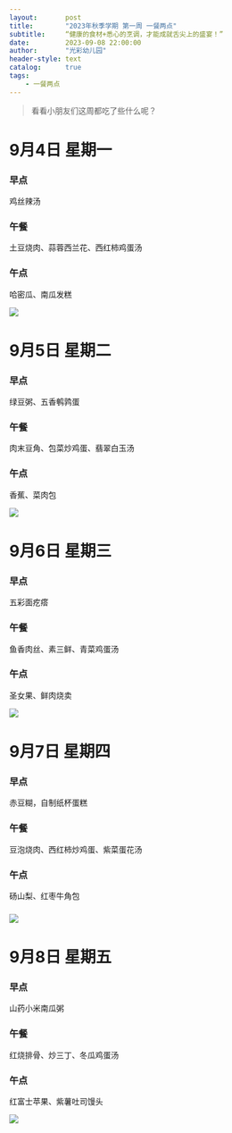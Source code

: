 ```yaml
---
layout:       post
title:        "2023年秋季学期 第一周 一餐两点"
subtitle:     “健康的食材+悉心的烹调，才能成就舌尖上的盛宴！”
date:         2023-09-08 22:00:00
author:       "光彩幼儿园"
header-style: text
catalog:      true
tags:
    - 一餐两点
---
```


>   看看小朋友们这周都吃了些什么呢？

# 9月4日 星期一

### 早点

鸡丝辣汤

### 午餐

土豆烧肉、蒜蓉西兰花、西红柿鸡蛋汤

### 午点

哈密瓜、南瓜发糕

![](/img/in-post/meals/e959f3759d8b04ac6ca531673e575543.jpeg)

# 9月5日 星期二

### 早点

绿豆粥、五香鹌鹑蛋

### 午餐

肉末豆角、包菜炒鸡蛋、翡翠白玉汤

### 午点

香蕉、菜肉包

![](/img/in-post/meals/535151f606db4760edb710e6467c7e25.jpeg)

# 9月6日 星期三

### 早点

五彩面疙瘩

### 午餐

鱼香肉丝、素三鲜、青菜鸡蛋汤

### 午点

圣女果、鲜肉烧卖

![](/img/in-post/meals/3ed17bdca87bda2e9672f5b002066526.jpeg)

# 9月7日 星期四

### 早点

赤豆糊，自制纸杯蛋糕

### 午餐

豆泡烧肉、西红柿炒鸡蛋、紫菜蛋花汤

### 午点

砀山梨、红枣牛角包

### ![](/img/in-post/meals/cc6990c51bad52df559f76bce608b419.jpeg)

# 9月8日 星期五

### 早点

山药小米南瓜粥

### 午餐

红烧排骨、炒三丁、冬瓜鸡蛋汤

### 午点

红富士苹果、紫薯吐司馒头

![](/img/in-post/meals/c17bd11763a4a46f95c391621547f2b5.jpeg)
